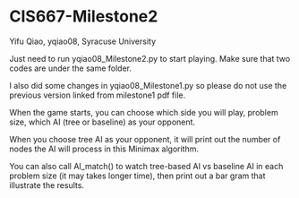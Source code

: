 # CIS667-Milestone2
Yifu Qiao, yqiao08, Syracuse University

Just need to run yqiao08_Milestone2.py to start playing. Make sure that two codes are under the same folder. 

I also did some changes in yqiao08_Milestone1.py so please do not use the previous version linked from milestone1 pdf file. 

When the game starts, you can choose which side you will play, problem size, which AI (tree or baseline) as your opponent. 

When you choose tree AI as your opponent, it will print out the number of nodes the AI will process in this Minimax algorithm. 

You can also call AI_match() to watch tree-based AI vs baseline AI in each problem size (it may takes longer time), then print out a bar gram that illustrate the results. 

